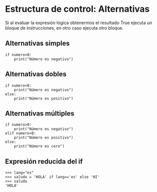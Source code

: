 # Estructura de control: Alternativas

Si al evaluar la expresión lógica obtenermos el resultado True ejecuta un bloque de instrucciones, en otro caso ejecuta otro bloque.

## Alternativas simples

	if numero<0:
		print("Número es negativo")

## Alternativas dobles

	if numero<0:
		print("Número es negativo")	
	else:
		print("Número es positivo")

## Alternativas múltiples

	if numero>0:
		print("Número es negativo")	
	elif numero<0:
		print("Número es positivo")
	else:
		print("Número es cero")

## Expresión reducida del if

	>>> lang="es"
	>>> saludo = 'HOLA' if lang=='es' else 'HI'
	>>> saludo
	'HOLA'
